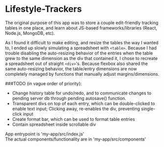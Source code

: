 # Lifestyle-Trackers

The original purpose of this app was to store a couple edit-friendly tracking tables in one place, and learn about JS-based frameworks/libraries (React, Node.js, MongoDB, etc).

As I found it difficult to make editing, and resize the tables the way I wanted to, I ended up slowly simulating a spreadsheet with `<table>`. Because I had trouble disabling the auto-resizing behavior of the <table> entries when the table grew to the same dimension as the div that contained it, I chose to recreate a spreadsheet out of straight `<div>`'s. Because flexbox also shared the same auto-resizing behavior, the table/entry dimensions are now completely managed by functions that manually adjust margins/dimensions.
  
###TODO (in vague order of priority):
  - Change history table for undo/redo, and to communicate changes to pending server db through pending autosave() function.
  - Transparent divs on top of each entry, which can be double-clicked to enable text input; Clicking away, re-enables the div, preventing single-click input
  - Create format bar, which can be used to format table entries
  - Contain spreadsheet inside scrollable div
  

App entrypoint is 'my-app/src/index.js'<br>
The actual components/functionality are in 'my-app/src/components'
